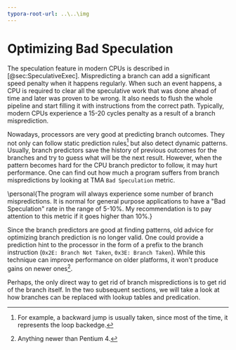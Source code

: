 ```yaml
---
typora-root-url: ..\..\img
---
```


# Optimizing Bad Speculation

The speculation feature in modern CPUs is described in [@sec:SpeculativeExec]. Mispredicting a branch can add a significant speed penalty when it happens regularly. When such an event happens, a CPU is required to clear all the speculative work that was done ahead of time and later was proven to be wrong. It also needs to flush the whole pipeline and start filling it with instructions from the correct path. Typically, modern CPUs experience a 15-20 cycles penalty as a result of a branch misprediction.

Nowadays, processors are very good at predicting branch outcomes. They not only can follow static prediction rules[^1] but also detect dynamic patterns. Usually, branch predictors save the history of previous outcomes for the branches and try to guess what will be the next result. However, when the pattern becomes hard for the CPU branch predictor to follow, it may hurt performance. One can find out how much a program suffers from branch mispredictions by looking at TMA `Bad Speculation` metric.

\personal{The program will always experience some number of branch mispredictions. It is normal for general purpose applications to have a "Bad Speculation" rate in the range of 5-10\%. My recommendation is to pay attention to this metric if it goes higher than 10\%.}

Since the branch predictors are good at finding patterns, old advice for optimizing branch prediction is no longer valid. One could provide a prediction hint to the processor in the form of a prefix to the branch instruction (`0x2E: Branch Not Taken`, `0x3E: Branch Taken`). While this technique can improve performance on older platforms, it won't produce gains on newer ones[^2].

Perhaps, the only direct way to get rid of branch mispredictions is to get rid of the branch itself. In the two subsequent sections, we will take a look at how branches can be replaced with lookup tables and predication.

[^1]: For example, a backward jump is usually taken, since most of the time, it represents the loop backedge.
[^2]: Anything newer than Pentium 4.
